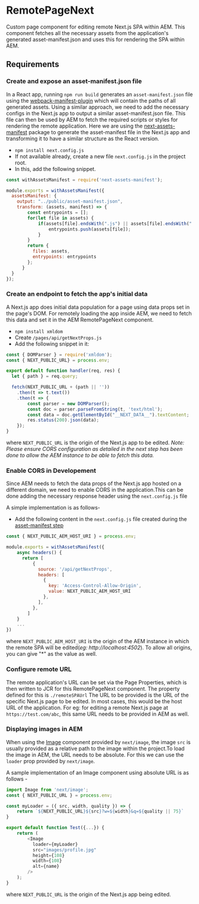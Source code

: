 <!--
* Copyright 2020 Adobe. All rights reserved.
* This file is licensed to you under the Apache License, Version 2.0 (the "License");
* you may not use this file except in compliance with the License. You may obtain a copy
* of the License at http://www.apache.org/licenses/LICENSE-2.0
*
* Unless required by applicable law or agreed to in writing, software distributed under
* the License is distributed on an "AS IS" BASIS, WITHOUT WARRANTIES OR REPRESENTATIONS
* OF ANY KIND, either express or implied. See the License for the specific language
* governing permissions and limitations under the License.
-->
RemotePageNext
====
Custom page component for editing remote Next.js SPA within AEM. This component fetches all the necessary assets from the application's generated asset-manifest.json and uses this for rendering the SPA within AEM.


## Requirements

### Create and expose an asset-manifest.json file
In a React app, running `npm run build` generates an `asset-manifest.json` file using the [webpack-manifest-plugin](https://www.npmjs.com/package/webpack-manifest-plugin) which will contain the paths of all generated assets.
Using a similar approach, we need to add the necessary configs in the Next.js app to output a similar asset-manifest.json file. This file can then be used by AEM  to fetch the required scripts or styles for rendering the remote application.
Here we are using the [next-assets-manifest](https://www.npmjs.com/package/next-assets-manifest) package to generate the asset-manifest file in the Next.js app and transforming it to have a similar structure as the React version.

- `npm install next.config.js`
- If not available already, create a new file `next.config.js` in the project root.
- In this, add the following snippet.

```javascript
const withAssetsManifest = require('next-assets-manifest');

module.exports = withAssetsManifest({
  assetsManifest: {
    output: "../public/asset-manifest.json",
    transform: (assets, manifest) => {
        const entrypoints = [];
      	for(let file in assets) {
            if(assets[file].endsWith(".js") || assets[file].endsWith(".css")) {
            	entrypoints.push(assets[file]);
            }
        }
        return {
          files: assets,
          entrypoints: entrypoints
        };
      }
  }
});
```

### Create an endpoint to fetch the app's initial data
A Next.js app does initial data population for a page using data props set in the page's DOM. For remotely loading the app inside AEM, we need to fetch this data and set it in the AEM RemotePageNext component.
- ```npm install xmldom ```
- Create `/pages/api/getNextProps.js`
- Add the following snippet in it:

```javascript
const { DOMParser } = require('xmldom');
const { NEXT_PUBLIC_URL} = process.env;

export default function handler(req, res) {
  let { path } = req.query;

  fetch(NEXT_PUBLIC_URL + (path || ''))
    .then(t => t.text())
    .then(t => {
        const parser = new DOMParser();
	    const doc = parser.parseFromString(t, 'text/html');
        const data = doc.getElementById("__NEXT_DATA__").textContent;
        res.status(200).json(data);
    });
}
```
where `NEXT_PUBLIC_URL` is the origin of the Next.js app to be edited.
_Note: Please ensure CORS configuration as detailed in the next step has been done to allow the AEM instance to be able to fetch this data._

### Enable CORS in Developement
Since AEM needs to fetch the data props of the Next.js app hosted on a different domain, we need to enable CORS in the application.This can be done adding the necessary response header using the `next.config.js` file

A simple implementation is as follows-
- Add the following content in the `next.config.js` file created during the [asset-manifest step](#create-and-expose-an-asset-manifest.json-file)

```javascript
const { NEXT_PUBLIC_AEM_HOST_URI } = process.env;

module.exports = withAssetsManifest({
    async headers() {
      return [
          {
            source: '/api/getNextProps',
            headers: [
              {
                key: 'Access-Control-Allow-Origin',
                value: NEXT_PUBLIC_AEM_HOST_URI
              },
            ],
          },
        ]
    }
    ...
})
```
where `NEXT_PUBLIC_AEM_HOST_URI` is the origin of the AEM instance in which the remote SPA will be edited(_eg: http://localhost:4502_). To allow all origins, you can give "*" as the value as well.


### Configure remote URL
The remote application's URL can be set via the Page Properties, which is then written to JCR for this RemotePageNext component. The property defined for this is `./remoteSPAUrl`
The URL to be provided is the URL of the specific Next.js page to be edited. In most cases, this would be the host URL of the application.
For eg:  for editing a remote Next.js page at `https://test.com/abc`, this same URL needs to be provided in AEM as well.

### Displaying images in AEM
When using the [Image](https://nextjs.org/docs/api-reference/next/image) component provided by `next/image`, the image `src` is usually provided as a relative path to the image within the project.To load the image in AEM, the URL needs to be absolute. For this we can use the `loader` prop provided by `next/image`.

A sample implementation of an Image component using absolute URL is as follows -

```javascript
import Image from 'next/image';
const { NEXT_PUBLIC_URL } = process.env;

const myLoader = ({ src, width, quality }) => {
    return `${NEXT_PUBLIC_URL}${src}?w=${width}&q=${quality || 75}`
}

export default function Test({...}) {
    return (
        <Image
          loader={myLoader}
          src="images/profile.jpg"
          height={108}
          width={108}
          alt={name}
        />
    );
}
```
where `NEXT_PUBLIC_URL` is the origin of the Next.js app being edited.
